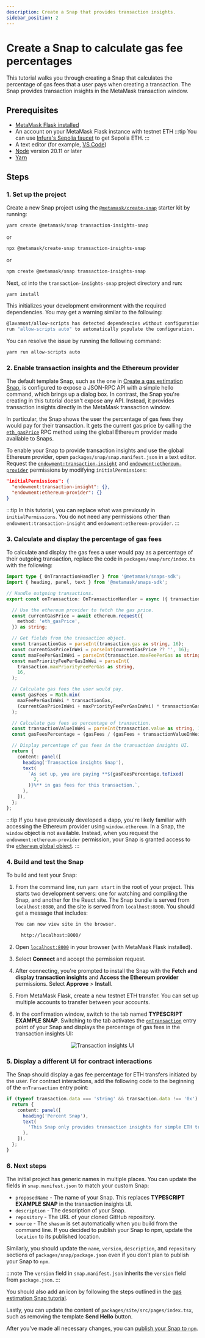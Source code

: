 ```yaml
---
description: Create a Snap that provides transaction insights.
sidebar_position: 2
---
```


# Create a Snap to calculate gas fee percentages

This tutorial walks you through creating a Snap that calculates the percentage of gas fees that
a user pays when creating a transaction.
The Snap provides transaction insights in the MetaMask transaction window.

## Prerequisites

- [MetaMask Flask installed](../../get-started/install-flask.md)
- An account on your MetaMask Flask instance with testnet ETH
  :::tip
  You can use [Infura's Sepolia faucet](https://www.infura.io/faucet) to get Sepolia ETH.
  :::
- A text editor (for example, [VS Code](https://code.visualstudio.com/))
- [Node](https://docs.npmjs.com/downloading-and-installing-node-js-and-npm) version 20.11 or later
- [Yarn](https://yarnpkg.com/)

## Steps

### 1. Set up the project

Create a new Snap project using the 
[`@metamask/create-snap`](https://github.com/MetaMask/snaps/tree/main/packages/create-snap)
starter kit by running:

```bash
yarn create @metamask/snap transaction-insights-snap
```

or

```bash
npx @metamask/create-snap transaction-insights-snap
```

or

```bash
npm create @metamask/snap transaction-insights-snap
```

Next, `cd` into the `transaction-insights-snap` project directory and run:

```bash
yarn install
```

This initializes your development environment with the required dependencies. 
You may get a warning similar to the following: 

```bash
@lavamoat/allow-scripts has detected dependencies without configuration. explicit configuration required.
run "allow-scripts auto" to automatically populate the configuration.
```

You can resolve the issue by running the following command: 

```bash 
yarn run allow-scripts auto
```

### 2. Enable transaction insights and the Ethereum provider

The default template Snap, such as the one in 
[Create a gas estimation Snap](gas-estimation.md), 
is configured to expose a JSON-RPC API with a simple hello command, which brings up a dialog box.
In contrast, the Snap you're creating in this tutorial doesn't expose any API.
Instead, it provides transaction insights directly in the MetaMask transaction window.

In particular, the Snap shows the user the percentage of gas fees they would pay for their transaction.
It gets the current gas price by calling the
[`eth_gasPrice`](/wallet/reference/eth_gasPrice) RPC
method using the global Ethereum provider made available to Snaps.

To enable your Snap to provide transaction insights and use the global Ethereum provider, open
`packages/snap/snap.manifest.json` in a text editor.
Request the
[`endowment:transaction-insight`](../../reference/permissions.md#endowmenttransaction-insight) and
[`endowment:ethereum-provider`](../../reference/permissions.md#endowmentethereum-provider)
permissions by modifying `initialPermissions`:

```json title="snap.manifest.json"
"initialPermissions": {
  "endowment:transaction-insight": {},
  "endowment:ethereum-provider": {}
}
```

:::tip
In this tutorial, you can replace what was previously in `initialPermissions`.
You do not need any permissions other than `endowment:transaction-insight` and `endowment:ethereum-provider`.
:::

### 3. Calculate and display the percentage of gas fees

To calculate and display the gas fees a user would pay as a percentage of their outgoing transaction,
replace the code in `packages/snap/src/index.ts` with the following:

```typescript title="index.ts"
import type { OnTransactionHandler } from '@metamask/snaps-sdk';
import { heading, panel, text } from '@metamask/snaps-sdk';

// Handle outgoing transactions.
export const onTransaction: OnTransactionHandler = async ({ transaction }) => {

  // Use the ethereum provider to fetch the gas price.
  const currentGasPrice = await ethereum.request({
    method: 'eth_gasPrice',
  }) as string;

  // Get fields from the transaction object.
  const transactionGas = parseInt(transaction.gas as string, 16);
  const currentGasPriceInWei = parseInt(currentGasPrice ?? '', 16);
  const maxFeePerGasInWei = parseInt(transaction.maxFeePerGas as string, 16);
  const maxPriorityFeePerGasInWei = parseInt(
    transaction.maxPriorityFeePerGas as string,
    16,
  );

  // Calculate gas fees the user would pay.
  const gasFees = Math.min(
    maxFeePerGasInWei * transactionGas,
    (currentGasPriceInWei + maxPriorityFeePerGasInWei) * transactionGas,
  );

  // Calculate gas fees as percentage of transaction.
  const transactionValueInWei = parseInt(transaction.value as string, 16);
  const gasFeesPercentage = (gasFees / (gasFees + transactionValueInWei)) * 100;

  // Display percentage of gas fees in the transaction insights UI.
  return {
    content: panel([
      heading('Transaction insights Snap'),
      text(
        `As set up, you are paying **${gasFeesPercentage.toFixed(
          2,
        )}%** in gas fees for this transaction.`,
      ),
    ]),
  };
};
```

:::tip
If you have previously developed a dapp, you're likely familiar with accessing the Ethereum provider using `window.ethereum`.
In a Snap, the `window` object is not available.
Instead, when you request the `endowment:ethereum-provider` permission, your Snap is granted access to the [`ethereum` global object](../about-snaps/apis.md#snap-requests).
:::

### 4. Build and test the Snap

To build and test your Snap:

1. From the command line, run `yarn start` in the root of your project.
    This starts two development servers: one for watching and compiling the Snap, and another for the
    React site.
    The Snap bundle is served from `localhost:8080`, and the site is served from `localhost:8000`.
    You should get a message that includes:

    ```bash
    You can now view site in the browser.

      http://localhost:8000/
    ```

2. Open [`localhost:8000`](http://localhost:8000) in your browser (with MetaMask Flask installed).

3. Select **Connect** and accept the permission request.

4. After connecting, you're prompted to install the Snap with the **Fetch and display transaction
    insights** and **Access the Ethereum provider** permissions.
    Select **Approve** > **Install**.

5. From MetaMask Flask, create a new testnet ETH transfer.
   You can set up multiple accounts to transfer between your accounts.

6. In the confirmation window, switch to the tab named **TYPESCRIPT EXAMPLE SNAP**.
   Switching to the tab activates the [`onTransaction`](../../reference/entry-points.md#ontransaction)
   entry point of your Snap and displays the percentage of gas fees in the transaction insights UI:

<p align="center">
<img src={require('../../assets/transaction-insights.png').default} alt="Transaction insights UI" style={{border: '1px solid gray'}} />
</p>

### 5. Display a different UI for contract interactions

The Snap should display a gas fee percentage for ETH transfers initiated by the user.
For contract interactions, add the following code to the beginning of the `onTransaction` entry point:

```typescript
if (typeof transaction.data === 'string' && transaction.data !== '0x') {
  return {
    content: panel([
      heading('Percent Snap'),
      text(
        'This Snap only provides transaction insights for simple ETH transfers.',
      ),
    ]),
  };
}
```

### 6. Next steps

The initial project has generic names in multiple places.
You can update the fields in `snap.manifest.json` to match your custom Snap:

- `proposedName` - The name of your Snap.
  This replaces **TYPESCRIPT EXAMPLE SNAP** in the transaction insights UI.
- `description` - The description of your Snap.
- `repository` - The URL of your cloned GitHub repository.
- `source` - The `shasum` is set automatically when you build from the command line.
  If you decided to publish your Snap to npm, update the `location` to its published location.

Similarly, you should update the `name`, `version`, `description`, and `repository` sections of
`packages/snap/package.json` even if you don't plan to publish your Snap to `npm`.

:::note
The `version` field in `snap.manifest.json` inherits the `version` field from `package.json`.
:::

You should also add an icon by following the steps outlined in the 
[gas estimation Snap tutorial](../tutorials/gas-estimation.md#2-add-a-custom-icon). 

Lastly, you can update the content of `packages/site/src/pages/index.tsx`, such as removing the
template **Send Hello** button.

After you've made all necessary changes, you can
[publish your Snap to `npm`](../../how-to/publish-a-snap.md#publish-your-snap).
